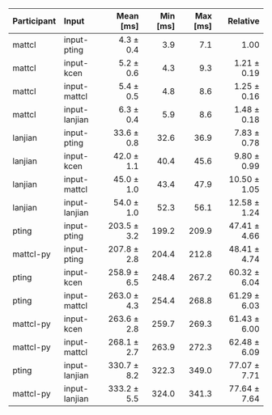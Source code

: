 | Participant | Input | Mean [ms] | Min [ms] | Max [ms] | Relative |
|:---|:---|---:|---:|---:|---:|
| mattcl | input-pting | 4.3 ± 0.4 | 3.9 | 7.1 | 1.00 |
| mattcl | input-kcen | 5.2 ± 0.6 | 4.3 | 9.3 | 1.21 ± 0.19 |
| mattcl | input-mattcl | 5.4 ± 0.5 | 4.8 | 8.6 | 1.25 ± 0.16 |
| mattcl | input-lanjian | 6.3 ± 0.4 | 5.9 | 8.6 | 1.48 ± 0.18 |
| lanjian | input-pting | 33.6 ± 0.8 | 32.6 | 36.9 | 7.83 ± 0.78 |
| lanjian | input-kcen | 42.0 ± 1.1 | 40.4 | 45.6 | 9.80 ± 0.99 |
| lanjian | input-mattcl | 45.0 ± 1.0 | 43.4 | 47.9 | 10.50 ± 1.05 |
| lanjian | input-lanjian | 54.0 ± 1.0 | 52.3 | 56.1 | 12.58 ± 1.24 |
| pting | input-pting | 203.5 ± 3.2 | 199.2 | 209.9 | 47.41 ± 4.66 |
| mattcl-py | input-pting | 207.8 ± 2.8 | 204.4 | 212.8 | 48.41 ± 4.74 |
| pting | input-kcen | 258.9 ± 6.5 | 248.4 | 267.2 | 60.32 ± 6.04 |
| pting | input-mattcl | 263.0 ± 4.3 | 254.4 | 268.8 | 61.29 ± 6.03 |
| mattcl-py | input-kcen | 263.6 ± 2.8 | 259.7 | 269.3 | 61.43 ± 6.00 |
| mattcl-py | input-mattcl | 268.1 ± 2.7 | 263.9 | 272.3 | 62.48 ± 6.09 |
| pting | input-lanjian | 330.7 ± 8.2 | 322.3 | 349.0 | 77.07 ± 7.71 |
| mattcl-py | input-lanjian | 333.2 ± 5.5 | 324.0 | 341.3 | 77.64 ± 7.64 |
